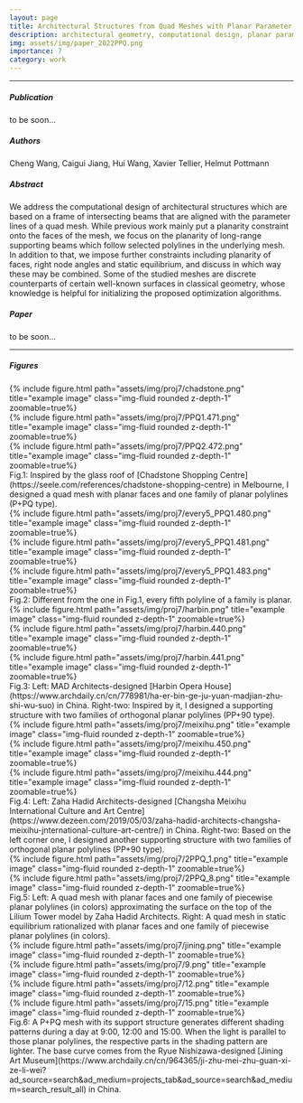 ```yaml
---
layout: page
title: Architectural Structures from Quad Meshes with Planar Parameter Lines
description: architectural geometry, computational design, planar parameter lines, static equilibrium
img: assets/img/paper_2022PPQ.png
importance: 7
category: work
---
```


------
##### <i class='fas fa-folder-open'>**Publication**</i><br/>
to be soon...

##### <i class='fas fa-laugh-beam'>**Authors**</i><br/>
Cheng Wang, Caigui Jiang, Hui Wang, Xavier Tellier, Helmut Pottmann 

##### <i class='fas fa-align-justify'>**Abstract**</i>
We address the computational design of architectural structures which are based on a frame of intersecting beams that are
aligned with the parameter lines of a quad mesh. While previous work mainly put a planarity constraint onto the faces of
the mesh, we focus on the planarity of long-range supporting beams which follow selected polylines in the underlying mesh.
In addition to that, we impose further constraints including planarity of faces, right node angles and static equilibrium, and
discuss in which way these may be combined. Some of the studied meshes are discrete counterparts of certain well-known
surfaces in classical geometry, whose knowledge is helpful for initializing the proposed optimization algorithms.

##### <i class='fas fa-file-pdf'>**Paper**</i>
to be soon...

------

##### <i class='far fa-images'>**Figures**</i>

<div class="row">
    <div class="col-sm mt-3 mt-md-0">
        {% include figure.html path="assets/img/proj7/chadstone.png" title="example image" class="img-fluid rounded z-depth-1" zoomable=true%}
    </div>
    <div class="col-sm mt-3 mt-md-0">
        {% include figure.html path="assets/img/proj7/PPQ1.471.png" title="example image" class="img-fluid rounded z-depth-1" zoomable=true%}
    </div>
    <div class="col-sm mt-3 mt-md-0">
        {% include figure.html path="assets/img/proj7/PPQ2.472.png" title="example image" class="img-fluid rounded z-depth-1" zoomable=true%}
    </div>
</div>
Fig.1: Inspired by the glass roof of [Chadstone Shopping Centre](https://seele.com/references/chadstone-shopping-centre) in Melbourne, I designed a quad mesh with planar faces and one family of planar polylines (P+PQ type).

<div class="row">
    <div class="col-sm mt-3 mt-md-0">
        {% include figure.html path="assets/img/proj7/every5_PPQ1.480.png" title="example image" class="img-fluid rounded z-depth-1" zoomable=true%}
    </div>
    <div class="col-sm mt-3 mt-md-0">
        {% include figure.html path="assets/img/proj7/every5_PPQ1.481.png" title="example image" class="img-fluid rounded z-depth-1" zoomable=true%}
    </div>
    <div class="col-sm mt-3 mt-md-0">
        {% include figure.html path="assets/img/proj7/every5_PPQ1.483.png" title="example image" class="img-fluid rounded z-depth-1" zoomable=true%}
    </div>
</div>
Fig.2: Different from the one in Fig.1, every fifth polyline of a family is planar. 


<div class="row">
    <div class="col-sm mt-3 mt-md-0">
        {% include figure.html path="assets/img/proj7/harbin.png" title="example image" class="img-fluid rounded z-depth-1" zoomable=true%}
    </div>
    <div class="col-sm mt-3 mt-md-0">
        {% include figure.html path="assets/img/proj7/harbin.440.png" title="example image" class="img-fluid rounded z-depth-1" zoomable=true%}
    </div>
    <div class="col-sm mt-3 mt-md-0">
        {% include figure.html path="assets/img/proj7/harbin.441.png" title="example image" class="img-fluid rounded z-depth-1" zoomable=true%}
    </div>
</div>
Fig.3: Left: MAD Architects-designed [Harbin Opera House](https://www.archdaily.cn/cn/778981/ha-er-bin-ge-ju-yuan-madjian-zhu-shi-wu-suo) in China. Right-two: Inspired by it, I designed a supporting structure with two families of orthogonal planar polylines (PP+90 type).

<div class="row">
    <div class="col-sm mt-3 mt-md-0">
        {% include figure.html path="assets/img/proj7/meixihu.png" title="example image" class="img-fluid rounded z-depth-1" zoomable=true%}
    </div>
    <div class="col-sm mt-3 mt-md-0">
        {% include figure.html path="assets/img/proj7/meixihu.450.png" title="example image" class="img-fluid rounded z-depth-1" zoomable=true%}
    </div>
    <div class="col-sm mt-3 mt-md-0">
        {% include figure.html path="assets/img/proj7/meixihu.444.png" title="example image" class="img-fluid rounded z-depth-1" zoomable=true%}
    </div>
</div>
Fig.4: Left: Zaha Hadid Architects-designed [Changsha Meixihu International Culture and Art Centre](https://www.dezeen.com/2019/05/03/zaha-hadid-architects-changsha-meixihu-jnternational-culture-art-centre/) in China.
Right-two: Based on the left corner one, I designed another supporting structure with two families of orthogonal planar polylines (PP+90 type).

<div class="row">
    <div class="col-sm mt-3 mt-md-0">
        {% include figure.html path="assets/img/proj7/2PPQ_1.png" title="example image" class="img-fluid rounded z-depth-1" zoomable=true%}
    </div>
    <div class="col-sm mt-3 mt-md-0">
        {% include figure.html path="assets/img/proj7/2PPQ_8.png" title="example image" class="img-fluid rounded z-depth-1" zoomable=true%}
    </div>
</div>
Fig.5: Left: A quad mesh with planar faces and one family of piecewise planar polylines (in colors) approximating the surface on the top of the Lilium Tower model by Zaha Hadid Architects. 
Right: A quad mesh in static equilibrium rationalized with planar faces and one family of piecewise planar polylines (in colors). 

<div class="row">
    <div class="col-sm mt-3 mt-md-0">
        {% include figure.html path="assets/img/proj7/jining.png" title="example image" class="img-fluid rounded z-depth-1" zoomable=true%}
    </div>
    <div class="col-sm mt-3 mt-md-0">
        {% include figure.html path="assets/img/proj7/9.png" title="example image" class="img-fluid rounded z-depth-1" zoomable=true%}
    </div>
    <div class="col-sm mt-3 mt-md-0">
        {% include figure.html path="assets/img/proj7/12.png" title="example image" class="img-fluid rounded z-depth-1" zoomable=true%}
    </div>
    <div class="col-sm mt-3 mt-md-0">
        {% include figure.html path="assets/img/proj7/15.png" title="example image" class="img-fluid rounded z-depth-1" zoomable=true%}
    </div>
</div>
Fig.6: A P+PQ mesh with its support structure generates different shading patterns during a day at 9:00, 12:00 and 15:00. When the light is parallel to those planar polylines, the respective parts in the shading pattern are lighter. The base curve comes from the Ryue Nishizawa-designed [Jining Art Museum](https://www.archdaily.cn/cn/964365/ji-zhu-mei-zhu-guan-xi-ze-li-wei?ad_source=search&ad_medium=projects_tab&ad_source=search&ad_medium=search_result_all) in China.
